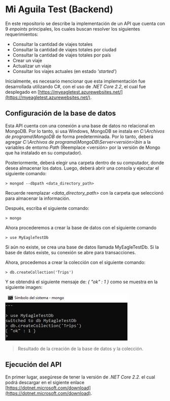 # Mi Aguila Test (Backend)
En este repositorio se describe la implementación de un API que cuenta con 9 *enpoints* principales, los cuales buscan resolver los siguientes requerimientos:

- Consultar la cantidad de viajes totales
- Consultar la cantidad de viajes totales por ciudad
- Consultar la cantidad de viajes totales por país
- Crear un viaje
- Actualizar un viaje
- Consultar los viajes actuales (en estado *'started'*)

Inicialmente, es necesario mencionar que esta implementación fue desarrollada utilizando C#, con el uso de *.NET Core 2.2*, el cual fue desplegado en [https://myeagletest.azurewebsites.net/](https://myeagletest.azurewebsites.net/).



## Configuración de la base de datos
Esta API cuenta con una conexión a una base de datos no relacional en MongoDB. Por lo tanto, si usa Windows, MongoDB se instala en *C:\Archivos de programa\MongoDB* de forma predeterminada. Por lo tanto, deberá agregar *C:\Archivos de programa\MongoDB\Server\<versión>\bin* a la variables de entorno *Path* (Reemplace <versión> por la versión de Mongo que ha instalado en su computador). 

Posteriormente, deberá elegir una carpeta dentro de su computador, donde desea almacenar los datos. Luego, deberá abrir una consola y ejecutar el siguiente comando:

```
> mongod --dbpath <data_directory_path>
```
Recuerde reemplazar *<data_directory_path>* con la carpeta que seleccionó para almacenar la información.

Después, escriba el siguiente comando:

```
> mongo
```

Ahora procederemos a crear la base de datos con el siguiente comando

```
> use MyEagleTestDb
```

Si aún no existe, se crea una base de datos llamada MyEagleTestDb. Si la base de datos existe, su conexión se abre para transacciones.

Ahora, procedemos a crear la colección con el siguiente comando:

```
> db.createCollection('Trips')
```
Y se obtendrá el siguiente mensaje de: *{ "ok" : 1 }* como se muestra en la siguiente imagen:

![MongoDB](Database.PNG)
> Resultado de la creación de la base de datos y la colección.

## Ejecución del API

En primer lugar, asegúrese de tener la versión de *.NET Core 2.2.* el cual podrá descargar en el sigiente enlace [https://dotnet.microsoft.com/download](https://dotnet.microsoft.com/download).


